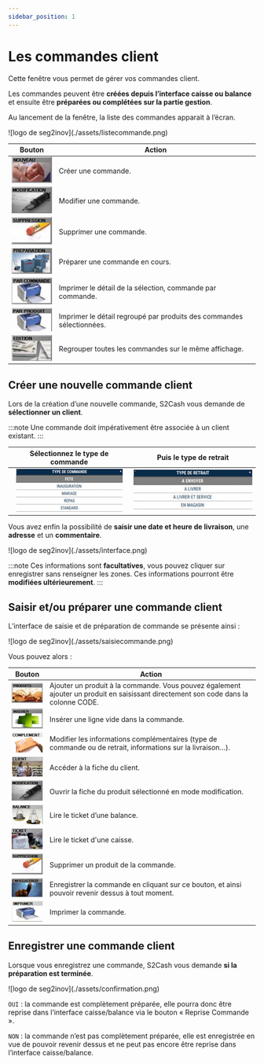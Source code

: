 ```yaml
---
sidebar_position: 1
---
```


# Les commandes client

Cette fenêtre vous permet de gérer vos commandes client.

Les commandes peuvent être **créées depuis l’interface caisse ou balance** et ensuite être **préparées ou complétées sur la partie gestion**.

Au lancement de la fenêtre, la liste des commandes apparait à l’écran. 

<div className="contenaireImg">
    ![logo de seg2inov](./assets/listecommande.png)
    </div>

|Bouton |Action |
|:--:|------|
| ![illustration aspect test](./assets/nouveau.PNG) | Créer une commande. |
| ![illustration aspect test](./assets/modification.PNG) | Modifier une commande. |
| ![illustration aspect test](./assets/suppression.PNG) | Supprimer une commande. |
| ![illustration aspect test](./assets/preparation.PNG) | Préparer une commande en cours. |
| ![illustration aspect test](./assets/parcommande.PNG) |Imprimer le détail de la sélection, commande par commande. |
| ![illustration aspect test](./assets/parproduit.PNG) | Imprimer le détail regroupé par produits des commandes sélectionnées. |
| ![illustration aspect test](./assets/edition.PNG) | Regrouper toutes les commandes sur le même affichage. |

## Créer une nouvelle commande client

Lors de la création d’une nouvelle commande, S2Cash vous demande de **sélectionner un client**. 

:::note
Une commande doit impérativement être associée à un client existant.
:::

|Sélectionnez le type de commande |Puis le type de retrait |
|:--:|------|
| ![illustration aspect test](./assets/typecommande.PNG) | ![illustration aspect test](./assets/typeretrait.PNG) |

Vous avez enfin la possibilité de **saisir une date et heure de livraison**, une **adresse** et un **commentaire**.

<div className="contenaireImg">
    ![logo de seg2inov](./assets/interface.png)
    </div>

:::note
Ces informations sont **facultatives**, vous pouvez cliquer sur enregistrer sans renseigner les zones. Ces informations pourront être **modifiées ultérieurement**.
:::

## Saisir et/ou préparer une commande client

L’interface de saisie et de préparation de commande se présente ainsi :

<div className="contenaireImg">
    ![logo de seg2inov](./assets/saisiecommande.png)
    </div>

Vous pouvez alors : 

|Bouton |Action |
|:--:|------|
| ![illustration aspect test](./assets/produits.PNG) | Ajouter un produit à la commande. Vous pouvez également ajouter un produit en saisissant directement son code dans la colonne CODE. |
| ![illustration aspect test](./assets/inserer.PNG) | Insérer une ligne vide dans la commande. |
| ![illustration aspect test](./assets/complement.PNG) | Modifier les informations complémentaires (type de commande ou de retrait, informations sur la livraison…). |
| ![illustration aspect test](./assets/client.PNG) | Accéder à la fiche du client. |
| ![illustration aspect test](./assets/modification.PNG) | Ouvrir la fiche du produit sélectionné en mode modification. |
| ![illustration aspect test](./assets/balance.PNG) | Lire le ticket d’une balance. |
| ![illustration aspect test](./assets/ticket.PNG) | Lire le ticket d'une caisse. |
| ![illustration aspect test](./assets/suppression.PNG) | Supprimer un produit de la commande. |
| ![illustration aspect test](./assets/enregistrer.PNG) | Enregistrer la commande en cliquant sur ce bouton, et ainsi pouvoir revenir dessus à tout moment. |
| ![illustration aspect test](./assets/imprimer.PNG) | Imprimer la commande. |

## Enregistrer une commande client 

Lorsque vous enregistrez une commande, S2Cash vous demande **si la préparation est terminée**.

<div className="contenaireImg">
    ![logo de seg2inov](./assets/confirmation.png)
    </div>

```OUI``` : la commande est complètement préparée, elle pourra donc être reprise dans l’interface caisse/balance via le bouton « Reprise Commande ».

```NON``` : la commande n’est pas complètement préparée, elle est enregistrée en vue de pouvoir revenir dessus et ne peut pas encore être reprise dans l’interface caisse/balance.
